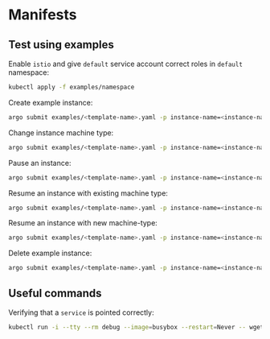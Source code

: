 # Manifests


## Test using examples

Enable `istio` and give `default` service account correct roles in `default` namespace:
```bash
kubectl apply -f examples/namespace
```

Create example instance:
```bash
argo submit examples/<template-name>.yaml -p instance-name=<instance-name> -p instance-namespace=<namespace> -p action=create -p machine-type=<machine-type>
```

Change instance machine type:
```bash
argo submit examples/<template-name>.yaml -p instance-name=<instance-name> -p instance-namespace=<namespace> -p action=apply -p machine-type=<new-machine-type>
```

Pause an instance:
```bash
argo submit examples/<template-name>.yaml -p instance-name=<instance-name> -p instance-namespace=<namespace> -p instance-replicas=0 action=apply -p machine-type=cpu-1-4 -p machine-type=<existing-machine-type>
```

Resume an instance with existing machine type:
```bash
argo submit examples/<template-name>.yaml -p instance-name=<instance-name> -p instance-namespace=<namespace> -p instance-replicas=1 action=apply -p machine-type=cpu-1-4 -p machine-type=<existing-machine-type>
```

Resume an instance with new machine-type:
```bash
argo submit examples/<template-name>.yaml -p instance-name=<instance-name> -p instance-namespace=<namespace> -p instance-replicas=1 action=apply -p machine-type=cpu-1-4 -p machine-type=<new-machine-type>
```

Delete example instance:
```bash
argo submit examples/<template-name>.yaml -p instance-name=<instance-name> -p instance-namespace=<namespace> -p action=delete
```

## Useful commands

Verifying that a `service` is pointed correctly:
```bash
kubectl run -i --tty --rm debug --image=busybox --restart=Never -- wget <service-name>
```